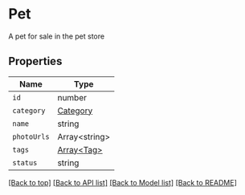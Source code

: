 
# Pet

A pet for sale in the pet store

## Properties

Name | Type
------------ | -------------
`id` | number
`category` | [Category](Category.md)
`name` | string
`photoUrls` | Array&lt;string&gt;
`tags` | [Array&lt;Tag&gt;](Tag.md)
`status` | string


[[Back to top]](#) [[Back to API list]](../README.md#api-endpoints) [[Back to Model list]](../README.md#models) [[Back to README]](../README.md)


